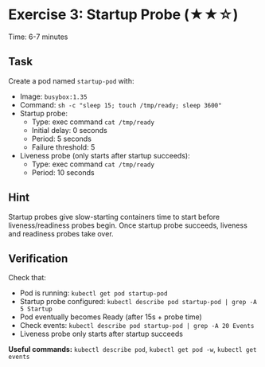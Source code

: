 # Exercise 3: Startup Probe (★★☆)

Time: 6-7 minutes

## Task

Create a pod named `startup-pod` with:

- Image: `busybox:1.35`
- Command: `sh -c "sleep 15; touch /tmp/ready; sleep 3600"`
- Startup probe:
  - Type: exec command `cat /tmp/ready`
  - Initial delay: 0 seconds
  - Period: 5 seconds
  - Failure threshold: 5
- Liveness probe (only starts after startup succeeds):
  - Type: exec command `cat /tmp/ready`
  - Period: 10 seconds

## Hint

Startup probes give slow-starting containers time to start before liveness/readiness probes begin.
Once startup probe succeeds, liveness and readiness probes take over.

## Verification

Check that:

- Pod is running: `kubectl get pod startup-pod`
- Startup probe configured: `kubectl describe pod startup-pod | grep -A 5 Startup`
- Pod eventually becomes Ready (after 15s + probe time)
- Check events: `kubectl describe pod startup-pod | grep -A 20 Events`
- Liveness probe only starts after startup succeeds

**Useful commands:** `kubectl describe pod`, `kubectl get pod -w`, `kubectl get events`
